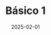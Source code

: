 ---
title: "Básico 1"
date: 2025-02-01
type: gym
images: []
description: ""
menu:
  main:
    identifier: "gimnasio-1"
    parent: "Gimnasio"
    weight: 51
---
